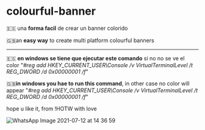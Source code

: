 # colourful-banner

🇪🇸 una **forma facil** de crear un banner colorido

🇬🇧an **easy way** to create multi platform colourful banners

--------

🇪🇸 **en windows se tiene que ejecutar este comando** si no no se ve el color "_#reg add HKEY_CURRENT_USER\Console /v VirtualTerminalLevel /t REG_DWORD /d 0x00000001 /f_"

🇬🇧**in windows you hae to run this command**, in other case no color will appear "_#reg add HKEY_CURRENT_USER\Console /v VirtualTerminalLevel /t REG_DWORD /d 0x00000001 /f_"

hope u like it, from !HOTW with love

![WhatsApp Image 2021-07-12 at 14 36 59](https://user-images.githubusercontent.com/87647482/126154336-edd7dbed-8450-4c23-ac2e-a8e4cd052821.jpeg)
